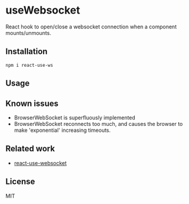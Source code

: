 # useWebsocket

React hook to open/close a websocket connection when a component
mounts/unmounts.

## Installation

```
npm i react-use-ws
```

## Usage

## Known issues

- BrowserWebSocket is superfluously implemented
- BrowserWebSocket reconnects too much, and causes the browser to make
  'exponential' increasing timeouts.

## Related work

- [react-use-websocket](https://www.npmjs.com/package/react-use-websocket)

## License

MIT
